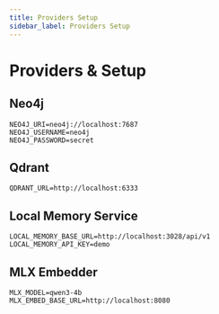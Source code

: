 ```yaml
---
title: Providers Setup
sidebar_label: Providers Setup
---
```


# Providers & Setup

## Neo4j
```
NEO4J_URI=neo4j://localhost:7687
NEO4J_USERNAME=neo4j
NEO4J_PASSWORD=secret
```

## Qdrant
```
QDRANT_URL=http://localhost:6333
```

## Local Memory Service
```
LOCAL_MEMORY_BASE_URL=http://localhost:3028/api/v1
LOCAL_MEMORY_API_KEY=demo
```

## MLX Embedder
```
MLX_MODEL=qwen3-4b
MLX_EMBED_BASE_URL=http://localhost:8080
```

